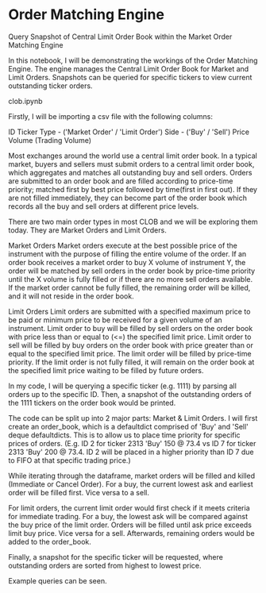 # Order Matching Engine
Query Snapshot of Central Limit Order Book within the Market Order Matching Engine


In this notebook, I will be demonstrating the workings of the Order Matching Engine. The engine manages the Central Limit Order Book for Market and Limit Orders. Snapshots can be queried for specific tickers to view current outstanding ticker orders.

clob.ipynb

Firstly, I will be importing a csv file with the following columns:

ID
Ticker
Type - ('Market Order' / 'Limit Order')
Side - ('Buy' / 'Sell')
Price
Volume (Trading Volume)

Most exchanges around the world use a central limit order book. In a typical market, buyers and sellers must submit orders to a central limit order book, which aggregates and matches all outstanding buy and sell orders. Orders are submitted to an order book and are filled according to price-time priority; matched first by best price followed by time(first in first out). If they are not filled immediately, they can become part of the order book which records all the buy and sell orders at different price levels. 

There are two main order types in most CLOB and we will be exploring them today. They are Market Orders and Limit Orders.

Market Orders
Market orders execute at the best possible price of the instrument with the purpose of filling the entire volume of the order. If an order book receives a market order to buy X volume of instrument Y, the order will be matched by sell orders in the order book by price-time priority until the X volume is fully filled or if there are no more sell orders available. If the market order cannot be fully filled, the remaining order will be killed, and it will not reside in the order book.

Limit Orders
Limit orders are submitted with a specified maximum price to be paid or minimum price to be received for a given volume of an instrument. Limit order to buy will be filled by sell orders on the order book with price less than or equal to (<=) the specified limit price. Limit order to sell will be filled by buy orders on the order book with price greater than or equal to the specified limit price. The limit order will be filled by price-time priority. If the limit order is not fully filled, it will remain on the order book at the specified limit price waiting to be filled by future orders.

In my code, I will be querying a specific ticker (e.g. 1111) by parsing all orders up to the specific ID. Then, a snapshot of the outstanding orders of the 1111 tickers on the order book would be printed.

The code can be split up into 2 major parts: Market & Limit Orders. I will first create an order_book, which is a defaultdict comprised of 'Buy' and 'Sell' deque defaultdicts. This is to allow us to place time priority for specific prices of orders. (E.g. ID 2 for ticker 2313 'Buy' 150 @ 73.4 vs ID 7 for ticker 2313 'Buy' 200 @ 73.4. ID 2 will be placed in a higher priority than ID 7 due to FIFO at that specific trading price.)

While iterating through the dataframe, market orders will be filled and killed (Immediate or Cancel Order). For a buy, the current lowest ask and earliest order will be filled first. Vice versa to a sell.

For limit orders, the current limit order would first check if it meets criteria for immediate trading. For a buy, the lowest ask will be compared against the buy price of the limit order. Orders will be filled until ask price exceeds limit buy price. Vice versa for a sell. Afterwards, remaining orders would be added to the order_book.

Finally, a snapshot for the specific ticker will be requested, where outstanding orders are sorted from highest to lowest price.

Example queries can be seen.

